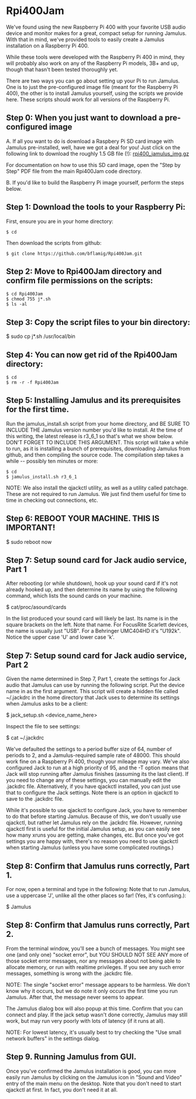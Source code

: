 # Rpi400Jam

We've found using the new Raspberry Pi 400 with your favorite USB audio device and monitor makes for a great, compact setup for running Jamulus. With that in mind, we've provided tools to easily create a Jamulus installation on a Raspberry Pi 400. 

While these tools were developed with the Raspberry Pi 400 in mind, they will probably also work on any of the Raspberry Pi models, 3B+ and up, though that hasn't been tested thoroughly yet.

There are two ways you can go about setting up your Pi to run Jamulus. One is to just the pre-configured image file (meant for the Raspberry Pi 400), the other is to install Jamulus yourself, using the scripts we provide here. These scripts should work for all versions of the Raspberry Pi.

## Step 0: When you just want to download a pre-configured image

A. If all you want to do is download a Raspbery Pi SD card image with Jamulus pre-installed, well, have we got a deal for you! Just click on the following link to download the roughly 1.5 GB file (!): [rpi400_jamulus_img.gz](https://1drv.ms/u/s!AhEZTg91Hm5djLolQteTlFIwnUPyWw?e=rvrKlW "rpi400_jamulus_img.gz")

For documentation on how to use this SD card image, open the "Step by Step" PDF file from the main Rpi400Jam code directory.

B. If you'd like to build the Raspberry Pi image yourself, perform the steps below.

## Step 1: Download the tools to your Raspberry Pi:

First, ensure you are in your home directory:
```
$ cd
```
Then download the scripts from github:
```
$ git clone https://github.com/bflamig/Rpi400Jam.git
```

## Step 2: Move to Rpi400Jam directory and confirm file permissions on the scripts:
```
$ cd Rpi400Jam
$ chmod 755 j*.sh
$ ls -al
```
 
## Step 3: Copy the script files to your bin directory:

$ sudo cp j*.sh /usr/local/bin
  
## Step 4: You can now get rid of the Rpi400Jam directory:

```
$ cd
$ rm -r -f Rpi400Jam
```
  
## Step 5: Installing Jamulus and its prerequisites for the first time.

Run the jamulus_install.sh script from your home directory, and BE SURE TO INCLUDE THE Jamulus version number you'd like to install. At the time of this writing, the latest release is r3_6_1 so that's what we show below. DON'T FORGET TO INCLUDE THIS ARGUMENT. This script will take a while to run, as it is installing a bunch of prerequisites, downloading Jamulus from github, and then compiling the source code. The compilation step takes a while -- possibly ten minutes or more:

```
$ cd
$ jamulus_install.sh r3_6_1
```

NOTE: We also install the qjackctl utility, as well as a utility called patchage. These are not required to run Jamulus. We just find them useful for time to time in checking out connections, etc.
  
## Step 6: REBOOT YOUR MACHINE. THIS IS IMPORTANT!

$ sudo reboot now
  
## Step 7: Setup sound card for Jack audio service, Part 1

After rebooting (or while shutdown), hook up your sound card if it's not already hooked up, and then determine its name by using the following command, which lists the sound cards on your machine.

$ cat/proc/asound/cards

In the list produced your sound card will likely be last. Its name is in the square brackets on the left. Note that name. For FocusRite Scarlett devices, the name is usually just "USB". For a Behringer UMC404HD it's "U192k". Notice the upper case 'U' and lower case 'k'.
  
## Step 7: Setup sound card for Jack audio service, Part 2

Given the name determined in Step 7, Part 1, create the settings for Jack audio that Jamulus can use by running the following script. Put the device name in as the first argument. This script will create a hidden file called ~/.jackdrc in the home directory that Jack uses to determine its settings when Jamulus asks to be a client:

$ jack_setup.sh <device_name_here>

Inspect the file to see settings:

$ cat ~/.jackdrc

We've defaulted the settings to a period buffer size of 64, number of periods to 2, and a Jamulus-required sample rate of 48000. This should work fine on a Raspberry Pi 400, though your mileage may vary. We've also configured Jack to run at a high priority of 95, and the -T option means that Jack will stop running after Jamulus finishes (assuming its the last client). If you need to change any of these settings, you can manually edit the .jackdrc file. Alternatively, if you have qjackctl installed, you can just use that to configure the Jack settings. Note there is an option in qjackctl to save to the .jackdrc file.

While it's possible to use qjackctl to configure Jack, you have to remember to do that before starting Jamulus. Because of this, we don't usually use qjackctl, but rather let Jamulus rely on the .jackdrc file. However, running qjackctl first is useful for the initial Jamulus setup, as you can easily see how many xruns you are getting, make changes, etc. But once you've got settings you are happy with, there's no reason you need to use qjackctl when starting Jamulus (unless you have some complicated routings.)
  
## Step 8: Confirm that Jamulus runs correctly, Part 1.

For now, open a terminal and type in the following: Note that to run Jamulus, use a uppercase 'J', unlike all the other places so far! (Yes, it's confusing.):

$ Jamulus
 
## Step 8: Confirm that Jamulus runs correctly, Part 2.

From the terminal window, you'll see a bunch of messages. You might see one (and only one) "socket error", but YOU SHOULD NOT SEE ANY more of those socket error messages, nor any messages about not being able to allocate memory, or run with realtime privileges. If you see any such error messages, something is wrong with the .jackdrc file.

NOTE: The single "socket error" message appears to be harmless. We don't know why it occurs, but we do note it only occurs the first time you run Jamulus. After that, the message never seems to appear.

The Jamulus dialog box will also popup at this time. Confirm that you can connect and play. If the jack setup wasn't done correctly, Jamulus may still work, but may run very poorly with lots of latency (if it runs at all).

NOTE: For lowest latency, it's usually best to try checking the "Use small network buffers" in the settings dialog.

## Step 9. Running Jamulus from GUI.

Once you've confirmed the Jamulus installation is good, you can more easily run Jamulus by clicking on the Jamulus icon in "Sound and Video" entry of the main menu on the desktop. Note that you don't need to start qjackctl at first. In fact, you don't need it at all.
